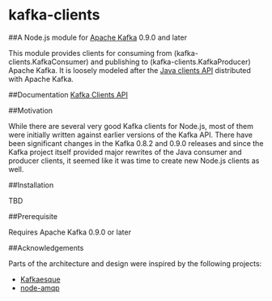 # kafka-clients

##A Node.js module for [Apache Kafka](http://kafka.apache.org/documentation.html) 0.9.0 and later

This module provides clients for consuming from (kafka-clients.KafkaConsumer) and publishing to (kafka-clients.KafkaProducer) Apache Kafka.  It is loosely modeled after the [Java clients API](http://kafka.apache.org/090/javadoc/index.html) distributed with Apache Kafka.

##Documentation
[Kafka Clients API](https://github.com/mastersingh24/kafka-clients/wiki/API-Documentation)

##Motivation

While there are several very good Kafka clients for Node.js, most of them were initially written against earlier versions of the Kafka API.  There have been significant changes in the Kafka 0.8.2 and 0.9.0 releases and since the Kafka project itself provided major rewrites of the Java consumer and producer clients, it seemed like it was time to create new Node.js clients as well.

##Installation

TBD

##Prerequisite

Requires Apache Kafka 0.9.0 or later

##Acknowledgements

Parts of the architecture and design were inspired by the following projects:
* [Kafkaesque](https://github.com/pelger/Kafkaesque)
* [node-amqp](https://github.com/postwait/node-amqp)

